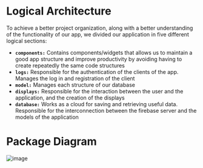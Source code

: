 # Logical Architecture

To achieve a better project organization, along with a better understanding of the functionality of our app, we divided our application in five different logical sections:
- **`components:`** Contains components/widgets that allows us to maintain a good app structure and improve productivity by avoiding having to create repeatedly the same code structures
- **`logs:`** Responsible for the authentication of the clients of the app. Manages the log in and registration of the client
- **`model:`** Manages each structure of our database
- **`displays:`** Responsible for the interaction between the user and the application, and the creation of the displays
- **`database:`** Works as a cloud for saving and retrieving useful data. Responsible for the interconnection between the firebase server and the models of the application


# Package Diagram
![image](https://github.com/FEUP-LEIC-ES-2022-23/2LEIC12T2/assets/93678348/39e70354-75bf-4c5b-8713-475aeea60fd5)

